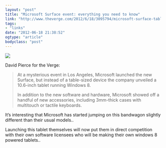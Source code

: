 ```yaml
---
layout: "post"
title: "Microsoft Surface event: everything you need to know"
link: "http://www.theverge.com/2012/6/18/3095794/microsoft-surface-tablet-event"
tags: 
- "links"
date: "2012-06-18 21:38:52"
ogtype: "article"
bodyclass: "post"
---
```


![](http://cdn.rogerstringer.com/media/surface.jpg)

David Pierce for the Verge:

> At a mysterious event in Los Angeles, Microsoft launched the new Surface, but instead of a table-sized device the company unveiled a 10.6-inch tablet running Windows 8.
> 
> In addition to the new software and hardware, Microsoft showed off a handful of new accessories, including 3mm-thick cases with multitouch or tactile keyboards.

It’s interesting that Microsoft has started jumping on this bandwagon slightly different than their usual models..

Launching this tablet themselves will now put them in direct competition with their own software licensees who will be making their own windows 8 powered tablets..
